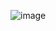 



![image](https://github.com/clonex33/dashboard/assets/155863966/86317adc-d36d-451f-8955-b5bde0458ff8)
